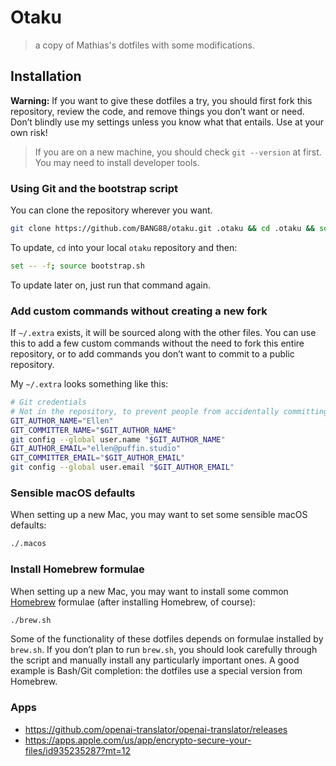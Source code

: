 # Otaku

> a copy of Mathias's dotfiles with some modifications.

## Installation

**Warning:** If you want to give these dotfiles a try, you should first fork this repository, review the code, and remove things you don’t want or need. Don’t blindly use my settings unless you know what that entails. Use at your own risk!

> If you are on a new machine, you should check `git --version` at first. You may need to install developer tools.

### Using Git and the bootstrap script

You can clone the repository wherever you want.

```bash
git clone https://github.com/BANG88/otaku.git .otaku && cd .otaku && source bootstrap.sh
```

To update, `cd` into your local `otaku` repository and then:

```bash
set -- -f; source bootstrap.sh
```

To update later on, just run that command again.

### Add custom commands without creating a new fork

If `~/.extra` exists, it will be sourced along with the other files. You can use this to add a few custom commands without the need to fork this entire repository, or to add commands you don’t want to commit to a public repository.

My `~/.extra` looks something like this:

```bash
# Git credentials
# Not in the repository, to prevent people from accidentally committing under my name
GIT_AUTHOR_NAME="Ellen"
GIT_COMMITTER_NAME="$GIT_AUTHOR_NAME"
git config --global user.name "$GIT_AUTHOR_NAME"
GIT_AUTHOR_EMAIL="ellen@puffin.studio"
GIT_COMMITTER_EMAIL="$GIT_AUTHOR_EMAIL"
git config --global user.email "$GIT_AUTHOR_EMAIL"
```

### Sensible macOS defaults

When setting up a new Mac, you may want to set some sensible macOS defaults:

```bash
./.macos
```

### Install Homebrew formulae

When setting up a new Mac, you may want to install some common [Homebrew](https://brew.sh/) formulae (after installing Homebrew, of course):

```bash
./brew.sh
```

Some of the functionality of these dotfiles depends on formulae installed by `brew.sh`. If you don’t plan to run `brew.sh`, you should look carefully through the script and manually install any particularly important ones. A good example is Bash/Git completion: the dotfiles use a special version from Homebrew.

### Apps

- https://github.com/openai-translator/openai-translator/releases
- https://apps.apple.com/us/app/encrypto-secure-your-files/id935235287?mt=12
